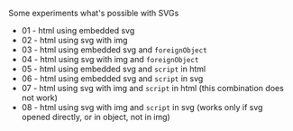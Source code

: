 Some experiments what's possible with SVGs

* 01 - html using embedded svg
* 02 - html using svg with img
* 03 - html using embedded svg and `foreignObject`
* 04 - html using svg with img and `foreignObject`
* 05 - html using embedded svg and `script` in html
* 06 - html using embedded svg and `script` in svg
* 07 - html using svg with img and `script` in html (this combination does not work)
* 08 - html using svg with img and `script` in svg (works only if svg opened directly, or in object, not in img)
